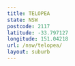 ```yaml
---
title: TELOPEA
state: NSW
postcode: 2117
latitude: -33.797127
longitude: 151.04218
url: /nsw/telopea/
layout: suburb
---
```

